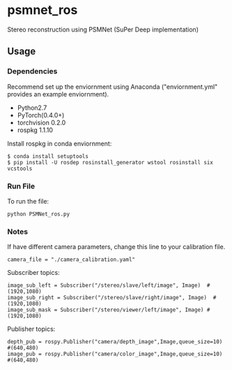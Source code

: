 # psmnet_ros
Stereo reconstruction using PSMNet (SuPer Deep implementation)

## Usage

### Dependencies
Recommend set up the enviornment using Anaconda ("enviornment.yml" provides an example enviornment).

- Python2.7
- PyTorch(0.4.0+)
- torchvision 0.2.0 
- rospkg 1.1.10

Install rospkg in conda enviornment:
```
$ conda install setuptools
$ pip install -U rosdep rosinstall_generator wstool rosinstall six vcstools
```

### Run File
To run the file:
```
python PSMNet_ros.py
```

### Notes
If have different camera parameters, change this line to your calibration file.
```
camera_file = "./camera_calibration.yaml"
```
Subscriber topics:
```
image_sub_left = Subscriber("/stereo/slave/left/image", Image)  #(1920,1080)
image_sub_right = Subscriber("/stereo/slave/right/image", Image)  #(1920,1080)
image_sub_mask = Subscriber("/stereo/viewer/left/image", Image) #(1920,1080)
```
Publisher topics:
```
depth_pub = rospy.Publisher("camera/depth_image",Image,queue_size=10) #(640,480)
image_pub = rospy.Publisher("camera/color_image",Image,queue_size=10) #(640,480)
```

